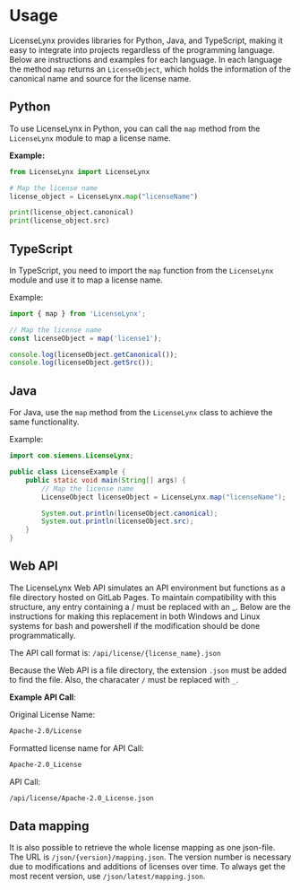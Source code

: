 # Usage

LicenseLynx provides libraries for Python, Java, and TypeScript, making it easy to integrate into projects regardless of the programming language.
Below are instructions and examples for each language.
In each language the method `map` returns an `LicenseObject`, which holds the information of the canonical name and source for the license name.

## Python

To use LicenseLynx in Python, you can call the `map` method from the `LicenseLynx` module to map a license name.

**Example:**

```python
from LicenseLynx import LicenseLynx

# Map the license name
license_object = LicenseLynx.map("licenseName")

print(license_object.canonical)
print(license_object.src)
```

## TypeScript

In TypeScript, you need to import the `map` function from the `LicenseLynx` module and use it to map a license name.

Example:

```typescript
import { map } from 'LicenseLynx';

// Map the license name
const licenseObject = map('license1');

console.log(licenseObject.getCanonical());
console.log(licenseObject.getSrc());
```

## Java

For Java, use the `map` method from the `LicenseLynx` class to achieve the same functionality.

Example:

```java
import com.siemens.LicenseLynx;

public class LicenseExample {
    public static void main(String[] args) {
        // Map the license name
        LicenseObject licenseObject = LicenseLynx.map("licenseName");

        System.out.println(licenseObject.canonical);
        System.out.println(licenseObject.src);
    }
}
```

## Web API

The LicenseLynx Web API simulates an API environment but functions as a file directory hosted on GitLab Pages.
To maintain compatibility with this structure, any entry containing a / must be replaced with an _.
Below are the instructions for making this replacement in both Windows and Linux systems for bash and powershell if the modification should be done programmatically.

The API call format is: `/api/license/{license_name}.json`

Because the Web API is a file directory, the extension `.json` must be added to find the file. Also, the characater ``/`` must be replaced with ``_``.

**Example API Call**:

Original License Name:

```bash
Apache-2.0/License
```

Formatted license name for API Call:

```bash
Apache-2.0_License
```

API Call:

```bash
/api/license/Apache-2.0_License.json
```

## Data mapping

It is also possible to retrieve the whole license mapping as one json-file.
The URL is `/json/{version}/mapping.json`.
The version number is necessary due to modifications and additions of licenses over time.
To always get the most recent version, use `/json/latest/mapping.json`.
